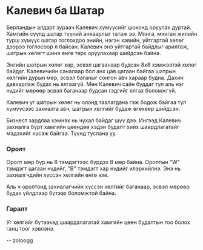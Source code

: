 Калевич ба Шатар
================
Берландын алдарт зураач Калевич хүмүүсийг шоконд оруулах дуртай. Хамгийн сүүлд
шатар түүний анхаарлыг татаж ээ. Мянга, мянган жилийн турш хүмүүс шатар
тоглохдоо энийн, нэгэн хэвийн, уйтгартай хөлөг дээрээ тоглосоор л байсан.
Калевич энэ уйтгартай байдлыг арилгаж, шатрын хөлөгт шинэ өнгө төрх оруулахаар
шийдсэн байна.

Энгийн шатрын хөлөг хар, эсвэл цагаанаар будсан $8x8$ хэмжээтэй хөлөг байдаг.
Калевичийн саналаар бол анх цав цагаан байгаа шатрын хөлгийн дурын мөр, эсвэл
баганыг сонгон авч хараар будна. Дахин давхарлаж будах нь ялгаагүй. Мөн Калевич
сайн буддаг тул аль нэг нүдийг мөрөөр эсвэл баганаар будсан гэдгийг ялгах
боломжгүй.

Калевич уг шатрын хөлөг нь олонд таалагдана гэж бодож байгаа тул хүмүүсээс
захиалга авч, шатрын хөлгийг будаж өгөхөөр шийдсэн.

Бизнест зардлаа хэмнэх нь чухал байдаг шүү дээ. Ингээд Калевич захиалга бүрт
хамгийн цөөндөө хэдэн будалт хийх шаардлагатайг мэдэхийг хүсэж байгаа. Түүнд
туслана уу.


### Оролт
Оролт мөр бүр нь 8 тэмдэгтээс бүрдэх 8 мөр байна. Оролтын "W" тэмдэгт цагаан
нүдийг, "B" тэмдэгт хар нүдийг илэрхийлнэ. Энэ нь захиалгчдийн хүссэн хөлгийн
өнгө юм.

Аль ч оролтонд захиалагчийн хүссэн хөлгийг баганаар, эсвэл мөрөөр будах үйлдлээр
бүтээх боломжтой байна.


### Гаралт
Уг хөлгийг бүтээхэд шаардалагатай хамгийн цөөн будалтын тоо болох ганц тоог
хэвлэнэ.

-- zoloogg
